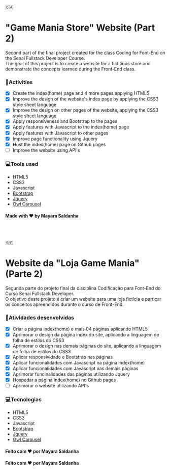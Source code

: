 :canada:
# "Game Mania Store" Website (Part 2)
Second part of the final project created for the class Coding for Font-End on the Senai Fullstack Developer Course.<br/>
The goal of this project is to create a website for a fictitious store and demonstrate the concepts learned during the Front-End class.

### 📄Activities
- [x] Create the index(home) page and 4 more pages applying HTML5
- [x] Improve the design of the website's index page by applying the CSS3 style sheet language
- [x] Improve the design on other pages of the website, applying the CSS3 style sheet language
- [x] Apply responsiveness and Bootstrap to the pages
- [x] Apply features with Javascript to the index(home) page
- [x] Apply features with Javascript to other pages
- [x] Improve page functionality using Jquery
- [x] Host the index(home) page on Github pages
- [ ] Improve the website using API's

### 💻Tools used
- HTML5
- CSS3
- Javascript
- [Bootstrap](https://getbootstrap.com/)
- [Jquery](https://jquery.com/)
- [Owl Carousel](https://owlcarousel2.github.io/OwlCarousel2/)
  
#### Made with ❤️ by Mayara Saldanha

<br/>
<br/>

:brazil:
# Website da "Loja Game Mania" (Parte 2)
Segunda parte do projeto final da disciplina Codificação para Font-End do Curso Senai Fullstack Developer.<br/>
O objetivo deste projeto é criar um website para uma loja fictícia e particar os conceitos apreendidos durante o curso de Front-End.

### 📄Atividades desenvolvidas
- [x] Criar a página index(home) e mais 04 páginas aplicando HTML5 
- [x] Aprimorar o design da página index do site, aplicando a linguagem de folha de estilos do CSS3
- [x] Aprimorar o design nas demais páginas do site, aplicando a linguagem de folha de estilos do CSS3
- [x] Aplicar responsividade e Bootstrap nas páginas
- [x] Aplicar funcionalidades com Javascript na página index(home)
- [x] Aplicar funcionalidades com Javascript nas demais páginas
- [x] Aprimorar funcinalidades das páginas utilizando Jquery
- [x] Hospedar a página index(home) no Github pages
- [ ] Aprimorar o website utilizando API's

### 💻Tecnologias
- HTML5
- CSS3
- Javascript
- [Bootstrap](https://getbootstrap.com/)
- [Jquery](https://jquery.com/)
- [Owl Carousel](https://owlcarousel2.github.io/OwlCarousel2/)

#### Feito com ❤️ por Mayara Saldanha

#### Feito com ❤️ por Mayara Saldanha
